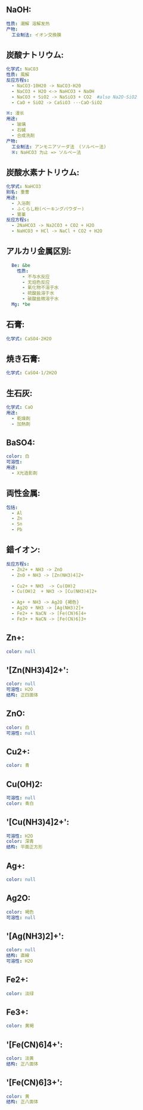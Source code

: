 ## NaOH:

```yaml
性质: 潮解 溶解发热
产物:
  工业制法: イオン交換膜

```

## 炭酸ナトリウム:

```yaml
化学式: NaCO3
性质: 風解
反应方程s:
  - NaCO3·10H20 -> NaCO3·H20
  - NaCO3 + H2O <-> NaHCO3 + NaOH
  - NaCO3 + SiO2 -> NaSiO3 + CO2  #also Na2O·SiO2
  - CaO + SiO2 -> CaSiO3 ···CaO·SiO2

※: 漫长
用途:
  - 玻璃
  - 石碱
  - 合成洗剤
产物:
  工业制法: アンモニアソーダ法　(ソルベー法)
  ※: NaHCO3 为止 => ソルベー法

```

## 炭酸水素ナトリウム:

```yaml
化学式: NaHCO3
别名: 重曹
用途:
  - 入浴剤
  - ふくらし粉(ベーキングパウダー)
  - 胃薬
反应方程s:
  - 2NaHCO3 -> Na2CO3 + CO2 + H2O
  - NaHCO3 + HCl -> NaCl + CO2 + H2O

```

## アルカリ金属区別:

```yaml
  Be: &be
    性质:
      - 不与水反应
      - 无焰色反应
      - 氧化物不溶于水
      - 硫酸盐溶于水
      - 碳酸盐微溶于水
  Mg: *be

```

## 石膏:

```yaml
化学式: CaSO4·2H2O

```

## 焼き石膏:

```yaml
化学式: CaSO4·1/2H2O

```

## 生石灰:

```yaml
化学式: CaO
用途:
  - 乾燥剤
  - 加熱剤

```

## BaSO4:

```yaml
color: 白
可溶性:
用途:
  - X光造影剤

```

## 両性金属:

```yaml
包括:
  - Al
  - Zn
  - Sn
  - Pb

```

## 錯イオン:

```yaml
反应方程s:
  - Zn2+ + NH3 -> ZnO
  - ZnO + NH3 -> [Zn(NH3)4]2+

  - Cu2+ + NH3  -> Cu(OH)2
  - Cu(OH)2  + NH3 -> [Cu(NH3)4]2+

  - Ag+ + NH3 -> Ag2O {褐色}
  - Ag2O + NH3 -> [Ag(NH3)2]+
  - Fe2+ + NaCN -> [Fe(CN)6]4+
  - Fe3+ + NaCN -> [Fe(CN)6]3+

```

## Zn+:

```yaml
color: null

```

## '[Zn(NH3)4]2+':

```yaml
color: null
可溶性: H2O
结构: 正四面体

```

## ZnO:

```yaml
color: 白
可溶性: null

```

## Cu2+:

```yaml
color: 青

```

## Cu(OH)2:

```yaml
可溶性: null
color: 青白

```

## '[Cu(NH3)4]2+':

```yaml
可溶性: H2O
color: 深青
结构: 平面正方形

```

## Ag+:

```yaml
color: null

```

## Ag2O:

```yaml
color: 褐色
可溶性: null

```

## '[Ag(NH3)2]+':

```yaml
color: null
结构: 直線
可溶性: H2O

```

## Fe2+:

```yaml
color: 淡绿

```

## Fe3+:

```yaml
color: 黄褐

```

## '[Fe(CN)6]4+':

```yaml
color: 淡黄
结构: 正八面体

```

## '[Fe(CN)6]3+':

```yaml
color: 黄
结构: 正八面体
```